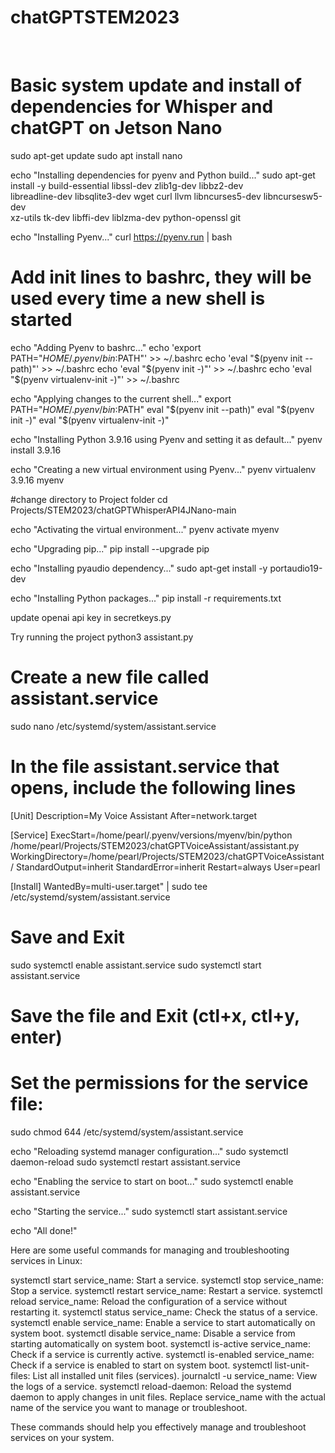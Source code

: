 # chatGPTSTEM2023



﻿
# Basic system update and install of dependencies for Whisper and chatGPT on Jetson Nano


sudo apt-get update
sudo apt install nano

echo "Installing dependencies for pyenv and Python build..."
sudo apt-get install -y build-essential libssl-dev zlib1g-dev libbz2-dev \
libreadline-dev libsqlite3-dev wget curl llvm libncurses5-dev libncursesw5-dev \
xz-utils tk-dev libffi-dev liblzma-dev python-openssl git

echo "Installing Pyenv..."
curl https://pyenv.run | bash

# Add init lines to bashrc, they will be used every time a new shell is started
echo "Adding Pyenv to bashrc..."
echo 'export PATH="$HOME/.pyenv/bin:$PATH"' >> ~/.bashrc
echo 'eval "$(pyenv init --path)"' >> ~/.bashrc
echo 'eval "$(pyenv init -)"' >> ~/.bashrc
echo 'eval "$(pyenv virtualenv-init -)"' >> ~/.bashrc


echo "Applying changes to the current shell..."
export PATH="$HOME/.pyenv/bin:$PATH"
eval "$(pyenv init --path)"
eval "$(pyenv init -)"
eval "$(pyenv virtualenv-init -)"


echo "Installing Python 3.9.16 using Pyenv and setting it as default..."
pyenv install 3.9.16

echo "Creating a new virtual environment using Pyenv..."
pyenv virtualenv 3.9.16 myenv

#change directory to Project folder
cd Projects/STEM2023/chatGPTWhisperAPI4JNano-main

echo "Activating the virtual environment..."
pyenv activate myenv

echo "Upgrading pip..."
pip install --upgrade pip

echo "Installing pyaudio dependency..."
sudo apt-get install -y portaudio19-dev

echo "Installing Python packages..."
pip install -r requirements.txt

update openai api key in secretkeys.py 


Try running the project
python3 assistant.py

# Create a new file called assistant.service
sudo nano /etc/systemd/system/assistant.service

# In the file assistant.service that opens, include the following lines
[Unit]
Description=My Voice Assistant
After=network.target

[Service]
ExecStart=/home/pearl/.pyenv/versions/myenv/bin/python /home/pearl/Projects/STEM2023/chatGPTVoiceAssistant/assistant.py
WorkingDirectory=/home/pearl/Projects/STEM2023/chatGPTVoiceAssistant/
StandardOutput=inherit
StandardError=inherit
Restart=always
User=pearl

[Install]
WantedBy=multi-user.target" | sudo tee /etc/systemd/system/assistant.service

# Save and Exit


sudo systemctl enable assistant.service
sudo systemctl start assistant.service


# Save the file and Exit (ctl+x, ctl+y, enter)

# Set the permissions for the service file:
sudo chmod 644 /etc/systemd/system/assistant.service


echo "Reloading systemd manager configuration..."
sudo systemctl daemon-reload
sudo systemctl restart assistant.service

echo "Enabling the service to start on boot..."
sudo systemctl enable assistant.service

echo "Starting the service..."
sudo systemctl start assistant.service

echo "All done!"




Here are some useful commands for managing and troubleshooting services in Linux:

systemctl start service_name: Start a service.
systemctl stop service_name: Stop a service.
systemctl restart service_name: Restart a service.
systemctl reload service_name: Reload the configuration of a service without restarting it.
systemctl status service_name: Check the status of a service.
systemctl enable service_name: Enable a service to start automatically on system boot.
systemctl disable service_name: Disable a service from starting automatically on system boot.
systemctl is-active service_name: Check if a service is currently active.
systemctl is-enabled service_name: Check if a service is enabled to start on system boot.
systemctl list-unit-files: List all installed unit files (services).
journalctl -u service_name: View the logs of a service.
systemctl reload-daemon: Reload the systemd daemon to apply changes in unit files.
Replace service_name with the actual name of the service you want to manage or troubleshoot.

These commands should help you effectively manage and troubleshoot services on your system.
